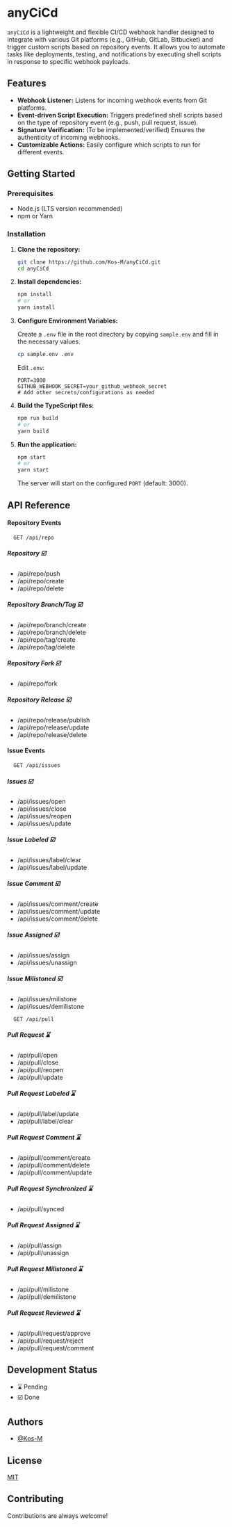 # anyCiCd

`anyCiCd` is a lightweight and flexible CI/CD webhook handler designed to integrate with various Git platforms (e.g., GitHub, GitLab, Bitbucket) and trigger custom scripts based on repository events. It allows you to automate tasks like deployments, testing, and notifications by executing shell scripts in response to specific webhook payloads.

## Features

- **Webhook Listener:** Listens for incoming webhook events from Git platforms.
- **Event-driven Script Execution:** Triggers predefined shell scripts based on the type of repository event (e.g., push, pull request, issue). 
- **Signature Verification:** (To be implemented/verified) Ensures the authenticity of incoming webhooks.
- **Customizable Actions:** Easily configure which scripts to run for different events.

## Getting Started

### Prerequisites

- Node.js (LTS version recommended)
- npm or Yarn

### Installation

1. **Clone the repository:**

   ```bash
   git clone https://github.com/Kos-M/anyCiCd.git
   cd anyCiCd
   ```

2. **Install dependencies:**

   ```bash
   npm install
   # or
   yarn install
   ```

3. **Configure Environment Variables:**

   Create a `.env` file in the root directory by copying `sample.env` and fill in the necessary values.

   ```bash
   cp sample.env .env
   ```

   Edit `.env`:

   ```
   PORT=3000
   GITHUB_WEBHOOK_SECRET=your_github_webhook_secret
   # Add other secrets/configurations as needed
   ```

4. **Build the TypeScript files:**

   ```bash
   npm run build
   # or
   yarn build
   ```

5. **Run the application:**

   ```bash
   npm start
   # or
   yarn start
   ```

   The server will start on the configured `PORT` (default: 3000).

## API Reference

#### Repository Events

```http
  GET /api/repo
```

##### Repository ☑️
- /api/repo/push
- /api/repo/create
- /api/repo/delete

##### Repository Branch/Tag ☑️
- /api/repo/branch/create
- /api/repo/branch/delete
- /api/repo/tag/create
- /api/repo/tag/delete

##### Repository Fork  ☑️
- /api/repo/fork
##### Repository Release  ☑️
- /api/repo/release/publish
- /api/repo/release/update
- /api/repo/release/delete

#### Issue Events

```http
  GET /api/issues
```
##### Issues  ☑️
- /api/issues/open
- /api/issues/close
- /api/issues/reopen
- /api/issues/update
##### Issue Labeled ☑️
- /api/issues/label/clear
- /api/issues/label/update
##### Issue Comment ☑️
- /api/issues/comment/create
- /api/issues/comment/update
- /api/issues/comment/delete
##### Issue Assigned ☑️
- /api/issues/assign
- /api/issues/unassign
##### Issue Milistoned ☑️
- /api/issues/milistone
- /api/issues/demilistone


```http
  GET /api/pull
```
##### Pull Request ⌛
- /api/pull/open
- /api/pull/close
- /api/pull/reopen
- /api/pull/update
##### Pull Request Labeled ⌛
- /api/pull/label/update
- /api/pull/label/clear
##### Pull Request Comment ⌛
- /api/pull/comment/create
- /api/pull/comment/delete
- /api/pull/comment/update
##### Pull Request Synchronized ⌛
- /api/pull/synced
##### Pull Request Assigned ⌛
- /api/pull/assign
- /api/pull/unassign
##### Pull Request Milistoned ⌛
- /api/pull/milistone
- /api/pull/demilistone
##### Pull Request Reviewed ⌛
- /api/pull/request/approve
- /api/pull/request/reject
- /api/pull/request/comment





## Development Status
- ⌛ Pending
- ☑️ Done










## Authors

- [@Kos-M](https://www.github.com/Kos-M)


## License

[MIT](https://choosealicense.com/licenses/mit/)


## Contributing

Contributions are always welcome!




